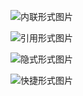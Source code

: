 <!-- 使用图片: 在链接前加上感叹号! -->

<!-- 内联形式: "标题" 在鼠标悬停在图上时显示 -->
![内联形式图片](../../images/eisvogel-bayern.jpg "翠鸟图片")

<!-- 引用形式 -->
![引用形式图片][img-ref]

[img-ref]: ../../images/eisvogel-bayern.jpg "翠鸟图片"

<!-- 隐式形式 -->
![隐式形式图片][]

[隐式形式图片]: ../../images/eisvogel-bayern.jpg "翠鸟图片"

<!-- 快捷形式 -->
![快捷形式图片]

[快捷形式图片]: ../../images/eisvogel-bayern.jpg "翠鸟图片"
